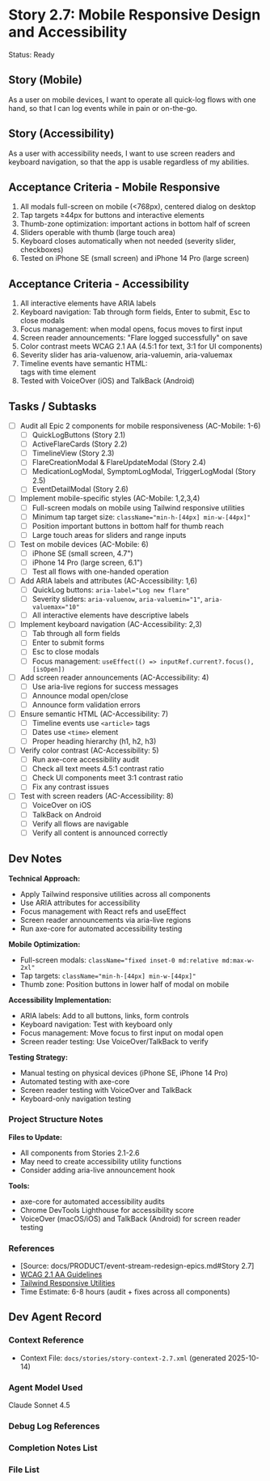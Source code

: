 # Story 2.7: Mobile Responsive Design and Accessibility

Status: Ready

## Story (Mobile)

As a user on mobile devices,
I want to operate all quick-log flows with one hand,
so that I can log events while in pain or on-the-go.

## Story (Accessibility)

As a user with accessibility needs,
I want to use screen readers and keyboard navigation,
so that the app is usable regardless of my abilities.

## Acceptance Criteria - Mobile Responsive

1. All modals full-screen on mobile (<768px), centered dialog on desktop
2. Tap targets ≥44px for buttons and interactive elements
3. Thumb-zone optimization: important actions in bottom half of screen
4. Sliders operable with thumb (large touch area)
5. Keyboard closes automatically when not needed (severity slider, checkboxes)
6. Tested on iPhone SE (small screen) and iPhone 14 Pro (large screen)

## Acceptance Criteria - Accessibility

1. All interactive elements have ARIA labels
2. Keyboard navigation: Tab through form fields, Enter to submit, Esc to close modals
3. Focus management: when modal opens, focus moves to first input
4. Screen reader announcements: "Flare logged successfully" on save
5. Color contrast meets WCAG 2.1 AA (4.5:1 for text, 3:1 for UI components)
6. Severity slider has aria-valuenow, aria-valuemin, aria-valuemax
7. Timeline events have semantic HTML: <article> tags with time element
8. Tested with VoiceOver (iOS) and TalkBack (Android)

## Tasks / Subtasks

- [ ] Audit all Epic 2 components for mobile responsiveness (AC-Mobile: 1-6)
  - [ ] QuickLogButtons (Story 2.1)
  - [ ] ActiveFlareCards (Story 2.2)
  - [ ] TimelineView (Story 2.3)
  - [ ] FlareCreationModal & FlareUpdateModal (Story 2.4)
  - [ ] MedicationLogModal, SymptomLogModal, TriggerLogModal (Story 2.5)
  - [ ] EventDetailModal (Story 2.6)

- [ ] Implement mobile-specific styles (AC-Mobile: 1,2,3,4)
  - [ ] Full-screen modals on mobile using Tailwind responsive utilities
  - [ ] Minimum tap target size: `className="min-h-[44px] min-w-[44px]"`
  - [ ] Position important buttons in bottom half for thumb reach
  - [ ] Large touch areas for sliders and range inputs

- [ ] Test on mobile devices (AC-Mobile: 6)
  - [ ] iPhone SE (small screen, 4.7")
  - [ ] iPhone 14 Pro (large screen, 6.1")
  - [ ] Test all flows with one-handed operation

- [ ] Add ARIA labels and attributes (AC-Accessibility: 1,6)
  - [ ] QuickLog buttons: `aria-label="Log new flare"`
  - [ ] Severity sliders: `aria-valuenow`, `aria-valuemin="1"`, `aria-valuemax="10"`
  - [ ] All interactive elements have descriptive labels

- [ ] Implement keyboard navigation (AC-Accessibility: 2,3)
  - [ ] Tab through all form fields
  - [ ] Enter to submit forms
  - [ ] Esc to close modals
  - [ ] Focus management: `useEffect(() => inputRef.current?.focus(), [isOpen])`

- [ ] Add screen reader announcements (AC-Accessibility: 4)
  - [ ] Use aria-live regions for success messages
  - [ ] Announce modal open/close
  - [ ] Announce form validation errors

- [ ] Ensure semantic HTML (AC-Accessibility: 7)
  - [ ] Timeline events use `<article>` tags
  - [ ] Dates use `<time>` element
  - [ ] Proper heading hierarchy (h1, h2, h3)

- [ ] Verify color contrast (AC-Accessibility: 5)
  - [ ] Run axe-core accessibility audit
  - [ ] Check all text meets 4.5:1 contrast ratio
  - [ ] Check UI components meet 3:1 contrast ratio
  - [ ] Fix any contrast issues

- [ ] Test with screen readers (AC-Accessibility: 8)
  - [ ] VoiceOver on iOS
  - [ ] TalkBack on Android
  - [ ] Verify all flows are navigable
  - [ ] Verify all content is announced correctly

## Dev Notes

**Technical Approach:**
- Apply Tailwind responsive utilities across all components
- Use ARIA attributes for accessibility
- Focus management with React refs and useEffect
- Screen reader announcements via aria-live regions
- Run axe-core for automated accessibility testing

**Mobile Optimization:**
- Full-screen modals: `className="fixed inset-0 md:relative md:max-w-2xl"`
- Tap targets: `className="min-h-[44px] min-w-[44px]"`
- Thumb zone: Position buttons in lower half of modal on mobile

**Accessibility Implementation:**
- ARIA labels: Add to all buttons, links, form controls
- Keyboard navigation: Test with keyboard only
- Focus management: Move focus to first input on modal open
- Screen reader testing: Use VoiceOver/TalkBack to verify

**Testing Strategy:**
- Manual testing on physical devices (iPhone SE, iPhone 14 Pro)
- Automated testing with axe-core
- Screen reader testing with VoiceOver and TalkBack
- Keyboard-only navigation testing

### Project Structure Notes

**Files to Update:**
- All components from Stories 2.1-2.6
- May need to create accessibility utility functions
- Consider adding aria-live announcement hook

**Tools:**
- axe-core for automated accessibility audits
- Chrome DevTools Lighthouse for accessibility score
- VoiceOver (macOS/iOS) and TalkBack (Android) for screen reader testing

### References

- [Source: docs/PRODUCT/event-stream-redesign-epics.md#Story 2.7]
- [WCAG 2.1 AA Guidelines](https://www.w3.org/WAI/WCAG21/quickref/)
- [Tailwind Responsive Utilities](https://tailwindcss.com/docs/responsive-design)
- Time Estimate: 6-8 hours (audit + fixes across all components)

## Dev Agent Record

### Context Reference

- Context File: `docs/stories/story-context-2.7.xml` (generated 2025-10-14)

### Agent Model Used

Claude Sonnet 4.5

### Debug Log References

### Completion Notes List

### File List
